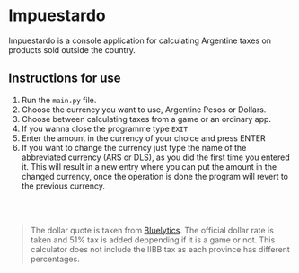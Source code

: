 # Impuestardo

Impuestardo is a console application for calculating Argentine taxes on products sold outside the country.

## Instructions for use

1. Run the `main.py` file.
2. Choose the currency you want to use, Argentine Pesos or Dollars.
3. Choose between calculating taxes from a game or an ordinary app.
4. If you wanna close the programme type `EXIT`
5. Enter the amount in the currency of your choice and press ENTER
6. If you want to change the currency just type the name of the abbreviated currency (ARS or DLS), as you did the first time you entered it. This will result in a new entry where you can put the amount in the changed currency, once the operation is done the program will revert to the previous currency.

</br> </br>

> The dollar quote is taken from [Bluelytics](https://bluelytics.com.ar/#!/). The official dollar rate is taken and 51% tax is added deppending if it is a game or not.
This calculator does not include the IIBB tax as each province has different percentages.
